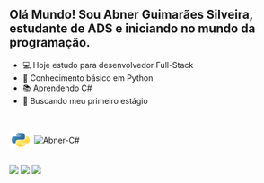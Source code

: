 ## Olá Mundo! Sou Abner Guimarães Silveira, estudante de ADS e iniciando no mundo da programação.
- 💻 Hoje estudo para desenvolvedor Full-Stack
- 📒 Conhecimento básico em Python
- 📚 Aprendendo C#
- 👔 Buscando meu primeiro estágio

##

<div style="display: inline_block"><br>
  <img align="center" alt="Abner-Python" height="30" width="40" src="https://raw.githubusercontent.com/devicons/devicon/master/icons/python/python-original.svg">
  <img align="center" alt="Abner-C#" height="30" width="40" src="https://cdn.iconscout.com/icon/free/png-256/free-csharp-1175240.png?f=webp&w=256">
</div>
  
##

<div> 
  <a href="https://www.linkedin.com/in/abner-silveira-a08356222/" target="_blank"><img src="https://img.shields.io/badge/-LinkedIn-%230077B5?style=for-the-badge&logo=linkedin&logoColor=white" target="_blank"></a> 
  <a href="mailto:abnergsilveira@gmail.com"><img src="https://img.shields.io/badge/-Gmail-%23333?style=for-the-badge&logo=gmail&logoColor=white" target="_blank"></a>
  <a href="https://instagram.com/abner_silveira.g" target="_blank"><img src="https://img.shields.io/badge/-Instagram-%23E4405F?style=for-the-badge&logo=instagram&logoColor=white" target="_blank"></a>
</div>

